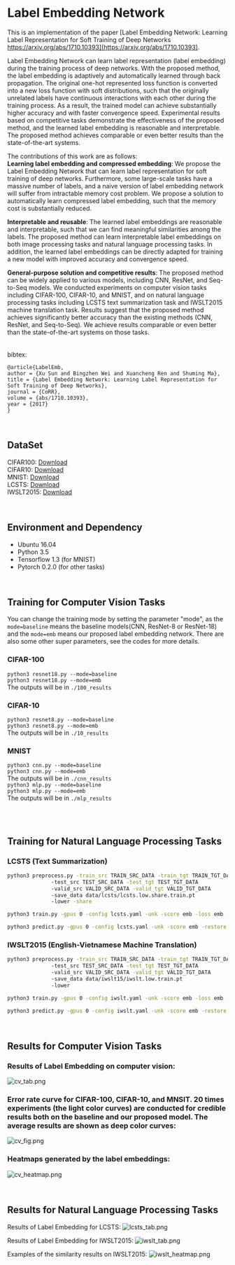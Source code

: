 # Label Embedding Network
This is an implementation of the paper [Label Embedding Network: Learning Label Representation for Soft Training of Deep Networks https://arxiv.org/abs/1710.10393](https://arxiv.org/abs/1710.10393).   

Label Embedding Network can learn label representation (label embedding) during the training process of deep networks. With the proposed method, the label embedding is adaptively and automatically learned through back propagation. The original one-hot represented loss function is converted into a new loss function with soft distributions, such that the originally unrelated labels have continuous interactions with each other during the training process. As a result, the trained model can achieve substantially higher accuracy and with faster convergence speed. Experimental results based on competitive tasks demonstrate the effectiveness of the proposed method, and the learned label embedding is reasonable and interpretable. The proposed method achieves comparable or even better results than the state-of-the-art systems.  
  
The contributions of this work are as follows:  
**Learning label embedding and compressed embedding**: We propose the Label Embedding Network that can learn label representation for soft training of deep networks. Furthermore, some large-scale tasks have a massive number of labels, and a naive version of label embedding network will suffer from intractable memory cost problem. We propose a solution to automatically learn compressed label embedding, such that the memory cost is substantially reduced.  

**Interpretable and reusable**: The learned label embeddings are reasonable and interpretable, such that we can find meaningful similarities among the labels. The proposed method can learn interpretable label embeddings on both image processing tasks and natural language processing tasks. In addition, the learned label embeddings can be directly adapted for training a new model with improved accuracy and convergence speed.  

**General-purpose solution and competitive results**: The proposed method can be widely applied to various models, including CNN, ResNet, and Seq-to-Seq models. We conducted experiments on computer vision tasks including CIFAR-100, CIFAR-10, and MNIST, and on natural language processing tasks including LCSTS text summarization task and IWSLT2015 machine translation task.
Results suggest that the proposed method achieves significantly better accuracy than the existing methods (CNN, ResNet, and Seq-to-Seq). We achieve results comparable or even better than the state-of-the-art systems on those tasks.   
<br />  
bibtex:
```
@article{LabelEmb,
author = {Xu Sun and Bingzhen Wei and Xuancheng Ren and Shuming Ma},
title = {Label Embedding Network: Learning Label Representation for Soft Training of Deep Networks},
journal = {CoRR},
volume = {abs/1710.10393},
year = {2017}
}
```
<br />  

## DataSet
CIFAR100: [Download](https://www.cs.toronto.edu/~kriz/cifar.html)  
CIFAR10: [Download](https://www.cs.toronto.edu/~kriz/cifar.html)  
MNIST: [Download](http://yann.lecun.com/exdb/mnist/)  
LCSTS: [Download](http://icrc.hitsz.edu.cn/Article/show/139.html)  
IWSLT2015: [Download](https://nlp.stanford.edu/projects/nmt/data/iwslt15.en-vi/)  

<br />  

## Environment and Dependency
- Ubuntu 16.04
- Python 3.5
- Tensorflow 1.3 (for MNIST)
- Pytorch 0.2.0  (for other tasks)

<br />  

## Training for Computer Vision Tasks
You can change the training mode by setting the parameter "mode", as the `mode=baseline`
means the baseline models(CNN, ResNet-8 or ResNet-18) and the `mode=emb` means our proposed
label embedding network. There are also some other super parameters, see the codes for more
details.  
### CIFAR-100
`python3 resnet18.py --mode=baseline`  
`python3 resnet18.py --mode=emb`  
The outputs will be in `./100_results`  
### CIFAR-10
`python3 resnet8.py --mode=baseline`  
`python3 resnet8.py --mode=emb`  
The outputs will be in `./10_results`  
### MNIST
`python3 cnn.py --mode=baseline`  
`python3 cnn.py --mode=emb`  
The outputs will be in `./cnn_results`  
`python3 mlp.py --mode=baseline`  
`python3 mlp.py --mode=emb`  
The outputs will be in `./mlp_results`  

<br />  
<br />  

## Training for Natural Language Processing Tasks
### LCSTS (Text Summarization)
```bash
python3 preprocess.py -train_src TRAIN_SRC_DATA -train_tgt TRAIN_TGT_DATA
		      -test_src TEST_SRC_DATA -test_tgt TEST_TGT_DATA
		      -valid_src VALID_SRC_DATA -valid_tgt VALID_TGT_DATA
		      -save_data data/lcsts/lcsts.low.share.train.pt
		      -lower -share
```
```bash
python3 train.py -gpus 0 -config lcsts.yaml -unk -score emb -loss emb -log label_embedding
```
```bash
python3 predict.py -gpus 0 -config lcsts.yaml -unk -score emb -restore data/lcsts/label_embedding/best_rouge_checkpoint.pt
```
### IWSLT2015 (English-Vietnamese Machine Translation)
```bash
python3 preprocess.py -train_src TRAIN_SRC_DATA -train_tgt TRAIN_TGT_DATA
		      -test_src TEST_SRC_DATA -test_tgt TEST_TGT_DATA
		      -valid_src VALID_SRC_DATA -valid_tgt VALID_TGT_DATA
		      -save_data data/iwslt15/iwslt.low.train.pt
		      -lower
```
```bash
python3 train.py -gpus 0 -config iwslt.yaml -unk -score emb -loss emb -log label_embedding
```
```bash
python3 predict.py -gpus 0 -config iwslt.yaml -unk -score emb -restore data/lcsts/label_embedding/best_bleu_checkpoint.pt
```  
<br />  

## Results for Computer Vision Tasks
### Results of Label Embedding on computer vision:  
![cv_tab.png](https://github.com/lancopku/LabelEmb/blob/master/Figures/cv_tab.PNG)  

### Error rate curve for CIFAR-100, CIFAR-10, and MNSIT. 20 times experiments (the light color curves) are conducted for credible results both on the baseline and our proposed model. The average results are shown as deep color curves:  
![cv_fig.png](https://github.com/lancopku/LabelEmb/blob/master/Figures/cv_fig.PNG)  

### Heatmaps generated by the label embeddings:  
![cv_heatmap.png](https://github.com/lancopku/LabelEmb/blob/master/Figures/cv_heatmap.PNG)  

<br />  

## Results for Natural Language Processing Tasks
Results of Label Embedding for LCSTS:
![lcsts_tab.png](https://github.com/lancopku/LabelEmb/blob/master/Figures/lcsts_tab.png)  

Results of Label Embedding for IWSLT2015:
![iwslt_tab.png](https://github.com/lancopku/LabelEmb/blob/master/Figures/iwslt_tab.png)  

Examples of the similarity results on IWSLT2015:
![iwslt_heatmap.png](https://github.com/lancopku/LabelEmb/blob/master/Figures/iwslt_heatmap.png)  
